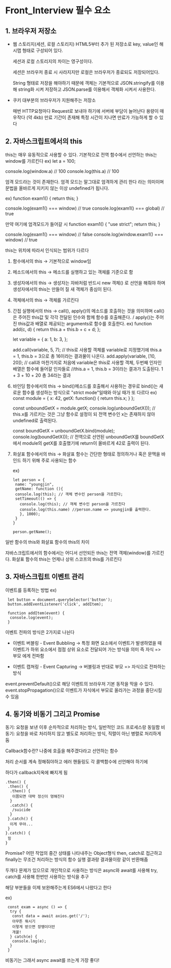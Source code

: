 # Front_Interview 필수 요소

## 1. 브라우저 저장소

- 웹 스토리지(세션, 로컬 스토리지)
  HTML5부터 추가 된 저장소로 key, value인 해시맵 형태로 구성되어 있다.

  세션과 로컬 스토리지의 차이는 영구성이다.

  세션은 브라우저 종료 시 사라지지만
  로컬은 브라우저가 종료되도 저장되어있다.

  String 형태로 저장을 해야하기 때문에 객체는 기본적으로 JSON.stringify를 이용해 string화 시켜 저장하고
  JSON.parse를 이용해서 객체화 시켜서 사용한다.

- 쿠키
  대부분의 브라우저가 지원해주는 저장소

  매번 HTTP요청마다 Request로 보내야 하기에 서버에 부담이 늘어난다
  용량이 매우작다 (약 4kb)
  만료 기간이 존재해 특정 시간이 지나면 만료가 가능하게 할 수 있다

## 2. 자바스크립트에서의 this

this는 매우 유동적으로 사용할 수 있다.
기본적으로 전역 함수에서 선언하는 this는 window를 가르킨다
ex)
let a = 100;

console.log(window.a) // 100
console.log(this.a) // 100

엄격 모드라는 것이 존재한다. 엄격 모드는 말그대로 엄격하게 관리 한다 라는 의미이며
문법을 올바르게 지키지 않는 이상 undefined가 됩니다.

ex)
function exam1() {
return this;
}

console.log(exam1() === window) // true
console.log(exam1() === global) // true

만약 여기에 엄격모드가 들어갈 시
function exam1() {
"use strict";
return this;
}

console.log(exam1() === window) // false
console.log(window.exam1() === window) // true

this는 위치에 따라서 인식되는 범위가 다르다

1. 함수에서의 this -> 기본적으로 window임
2. 메소드에서의 this -> 메소드를 실행하고 있는 객체를 기준으로 함
3. 생성자에서의 this -> 생성자는 자바처럼 반드시 new 객체() 로 선언을 해줘야 하며 생성자에서의 this는 만들어 질 새 객체가 중심이 된다.
4. 객체에서의 this -> 객체를 가르킨다
5. 간접 실행에서의 this -> call(), apply()의 메소드를 호출하는 것을 의미하며 call()은 주어진 this값 및 각각 전달된 인수와 함께 함수를 호출해준다.
   / apply()는 주어진 this값과 배열로 제공되는 arguments로 함수를 호출한다.
   ex)
   function add(c, d) {
   return this.a + this.b + c + d;
   };

   let variable = {
   a: 1,
   b: 3,
   };

   add.call(variable, 5, 7); // this로 사용할 객체를 variable로 지정했기에 this.a = 1, this.b = 3으로 총 16이라는 결과물이 나온다.
   add.apply(variable, [10, 20]); // call과 마찬가지로 처음에 variable은 this로 사용할 객체, 두번째 인자인 배열은 함수에 들어갈 인자들로
   //this.a = 1, this.b = 3이라는 결과가 도출된다. 1 + 3 + 10 + 20 총 34라는 결과

6. 바인딩 함수에서의 this -> bind()메소드를 호출해서 사용하는 경우로 bind()는 새로운 함수를 생성하는 방식으로 "strict mode"일때와 아닐 때가 또 다르다
   ex)
   const module = {
   x: 42,
   getX: function() {
   return this.x;
   }
   };

   const unboundGetX = module.getX;
   console.log(unboundGetX()); // this.x를 가르키는 것은 그냥 함수로 설정이 되 전역 변수인 x는 존재하지 않아 undefined로 출력된다.

   const boundGetX = unboundGetX.bind(module);
   console.log(boundGetX()); // 전역으로 선언된 unboundGetX를 boundGetX에서 module의 getX를 호출했기에 return이 올바르게 42로 출력이 된다.

7. 화살표 함수에서의 this -> 화살표 함수는 간단한 형태로 정의하거나 혹은 문맥을 바인드 하기 위해 주로 사용되는 함수

   ex)

   ```
   let person = {
    name: "youngjin",
    getName: function (){
    console.log(this); // 객체 변수인 person을 가르친다;
    setTimeout(() => {
      console.log(this); // 객체 변수인 person을 가르친다
      console.log(this.name) //person.name => youngjin를 출력한다.
      }, 1000);
    }
   }

   person.getName();
   ```

일반 함수의 this와 화살표 함수의 this의 차이

자바스크립트에서의 함수에서는 어디서 선언되든 this는 전역 객체(window)를 가르킨다.
화살표 함수의 this는 언제나 상위 스코프의 this를 가르킨다

## 3. 자바스크립트 이벤트 관리

이벤트를 등록하는 방법
ex)

```
 let button = document.querySelector('button');
 button.addEventListener('click', addItem);

 function addItem(event) {
  console.log(event);
 }
```

이벤트 전파의 방식은 2가지로 나뉜다

- 이벤트 버블링 - Event Bubbling -> 특정 화면 요소에서 이벤트가 발생하였을 때 이벤트가 하위 요소에서 점점 상위 요소로 전달되어 가는 방식을 의미 즉 자식 => 부모 에게 전파함

- 이벤트 캡쳐링 - Event Capturing -> 버블링과 반대로 부모 => 자식으로 전파하는 방식

event.preventDefault()으로 해당 이벤트의 브라우저 기본 동작을 막을 수 있다.
event.stopPropagation()으로 이벤트가 자식에서 부모로 올라가는 과정을 중단시킬 수 있음

## 4. 동기와 비동기 그리고 Promise

동기: 요청을 보낸 이후 순차적으로 처리하는 방식, 일반적인 코드 프로세스랑 동일함
비동기: 요청을 바로 처리하지 않고 별도로 처리하는 방식, 직렬이 아닌 병렬로 처리하게 둠

Callback함수란?
나중에 호출을 해주겠다라고 선언하는 함수

처리 순서를 계속 정해줘야하고 에러 핸들링도 각 콜백함수에 선언해야 하기에

하다가 callback지옥에 빠지게 됨

```
.then() {
 .then() {
  .then() {
   이쯤되면 대략 정신이 멍해진다
  }
  .catch() {
   /suicide
  }
 }.catch() {
  이게 무야...
 }
}.catch() {
 힝
}
```

Promise?
어떤 작업의 중간 상태를 나타내주는 Object형식
then, catch로 접근하고 finally는 무조건 처리하는 방식의 함수
실행 결과랑 결과물이랑 같이 반환해줌

두개다 문제가 있으므로 개인적으로 사용하는 방식은 async와 await를 사용해
try, catch를 사용해 한번만 사용하는 방식을 추구

해당 부분들을 이제 보완해주는게 ES6에서 나왔다고 한다

ex)

```
 const exam = async () => {
  try {
   const data = await axios.get('/');
   아무튼 뭐시기
   이렇게 받으면 장땡이더만
   개꿀!
  } catch(e) {
   console.log(e);
  }
 }
```

비동기는 그래서 async await를 쓰는게 가장 좋다!
